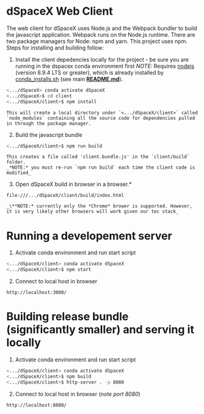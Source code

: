 # dSpaceX Web Client
The web client for dSpaceX uses Node.js and the Webpack bundler to build the javascript application. Webpack runs on the Node.js runtime. There are two package managers for Node: npm and yarn. This project uses npm. Steps for installing and building follow:

1. Install the client depedencies locally for the project - be sure you are running in the dspacex conda environment first 
    _NOTE:_ Requires [nodejs](https://nodejs.org/en/) (version 8.9.4 LTS or greater), which is already installed by [conda_installs.sh](../conda_installs.sh) (see main **[README.md](README.md)**).
```bash
<.../dSpaceX> conda activate dSpaceX
<.../dSpaceX>$ cd client
<.../dSpaceX/client>$ npm install
```
    This will create a local directory under `<.../dSpaceX/client>` called `node_modules` containing all the source code for dependencies pulled in through the package manager.

2. Build the javascript bundle
```bash
<.../dSpaceX/client>$ npm run build
```
    This creates a file called 'client.bundle.js' in the `client/build` folder.
    _*NOTE:* you must re-run `npm run build` each time the client code is modified_

3. Open dSpaceX build in browser in a browser.*
```http
file:///.../dSpaceX/client/build/index.html
```
    _\**NOTE:* currently only the *Chrome* brower is supported. However, it is very likely other browsers will work given our tec stack_

# Running a developement server
1. Activate conda environment and run start script
```bash
<.../dSpaceX/client> conda activate dSpaceX
<.../dSpaceX/client>$ npm start
```

2. Connect to local host in browser
```http
http://localhost:3000/
```

# Building release bundle (significantly smaller) and serving it locally
1. Activate conda environment and run start script
```bash
<.../dSpaceX/client> conda activate dSpaceX
<.../dSpaceX/client>$ npm build
<.../dSpaceX/client>$ http-server . -p 8080
```

2. Connect to local host in browser (_note port 8080_)
```http
http://localhost:8080/
```
